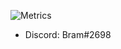 ![Metrics](https://metrics.lecoq.io/Bram1903?template=classic&isocalendar=1&languages=1&achievements=1&lines=1&stars=1&isocalendar.duration=half-year&languages.limit=8&languages.colors=github&languages.threshold=0%25&stars.limit=4&achievements.threshold=C&achievements.secrets=true&achievements.limit=0&config.timezone=Europe%2FAmsterdam)


- Discord: Bram#2698
